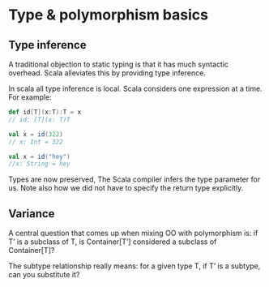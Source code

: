 # Type & polymorphism basics

## Type inference
A traditional objection to static typing is that it has much syntactic overhead. Scala alleviates this by providing type inference.

In scala all type inference is local. Scala considers one expression at a time. For example:
```scala
def id[T](x:T):T = x
// id: [T](x: T)T

val x = id(322)
// x: Int = 322

val x = id("hey")
//x: String = hey
```

Types are now preserved, The Scala compiler infers the type parameter for us. Note also how we did not have to specify the return type explicitly.

## Variance
A central question that comes up when mixing OO with polymorphism is: if T’ is a subclass of T, is Container[T’] considered a subclass of Container[T]?

The subtype relationship really means: for a given type T, if T’ is a subtype, can you substitute it?
